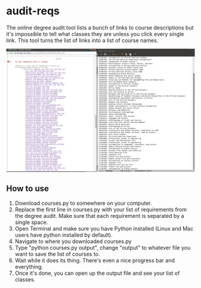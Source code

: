 # audit-reqs
The online degree audit tool lists a bunch of links to course descriptions but it's impossible to tell what classes they are unless you click every single link. This tool turns the list of links into a list of course names.

![example](/art/screenshot.png?raw=true "Example")

## How to use
1. Download courses.py to somewhere on your computer.
2. Replace the first line in courses.py with your list of requirements from the degree audit. Make sure that each requirement is separated by a single space.
3. Open Terminal and make sure you have Python installed (Linux and Mac users have python installed by default).
4. Navigate to where you downloaded courses.py
5. Type "python courses.py output", change "output" to whatever file you want to save the list of courses to. 
6. Wait while it does its thing. There's even a nice progress bar and everything.
7. Once it's done, you can open up the output file and see your list of classes.
